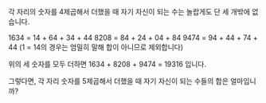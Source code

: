 각 자리의 숫자를 4제곱해서 더했을 때 자기 자신이 되는 수는 놀랍게도 단 세 개밖에 없습니다.

1634 = 14 + 64 + 34 + 44
8208 = 84 + 24 + 04 + 84
9474 = 94 + 44 + 74 + 44
(1 = 14의 경우는 엄밀히 말해 합이 아니므로 제외합니다)

위의 세 숫자를 모두 더하면 1634 + 8208 + 9474 = 19316 입니다.

그렇다면, 각 자리 숫자를 5제곱해서 더했을 때 자기 자신이 되는 수들의 합은 얼마입니까?